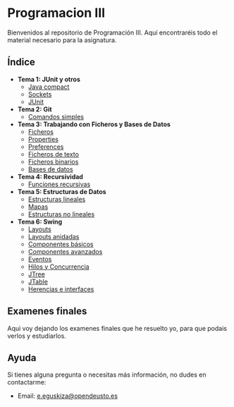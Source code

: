 # Programacion III

Bienvenidos al repositorio de Programación III. Aquí encontraréis todo el material necesario para la asignatura.

## Índice
- **Tema 1: JUnit y otros**
  - [Java compact](src/Tema1/Compact.java)
  - [Sockets](src/Tema1/Sockets)
  - [JUnit](src/Tema1/JUnit.java)
- **Tema 2: Git**
  - [Comandos simples](src/Tema2/Basico_Git_Terminal.txt)
- **Tema 3: Trabajando con Ficheros y Bases de Datos**
  - [Ficheros](src/Tema3/Ficheros.java)
  - [Properties](src/Tema3/Propiedades.java)
  - [Preferences](src/Tema3/Preferencias.java)
  - [Ficheros de texto](src/Tema3/FicherosTexto.java)
  - [Ficheros binarios](src/Tema3/FicherosBinarios.java)
  - [Bases de datos](src/Tema3/BasesDeDatos.java)
- **Tema 4: Recursividad**
    - [Funciones recursivas](src/Tema4/Recursividad.java)
- **Tema 5: Estructuras de Datos**
    - [Estructuras lineales](src/Tema5/EstructurasLineales.java)
    - [Mapas](src/Tema5/Mapas.java)
    - [Estructuras no lineales](src/Tema5/EstructurasNoLineales.java)
- **Tema 6: Swing**
    - [Layouts](src/Tema6/SwingLayouts.java)
    - [Layouts anidadas](src/Tema6/SwingLayoutsAnidados.java)
    - [Componentes básicos](src/Tema6/SwingComponentesBasicos.java)
    - [Componentes avanzados](src/Tema6/SwingComponentesAvanzados.java)
    - [Eventos](src/Tema6/GestionEventosSwing.java)
    - [Hilos y Concurrencia](src/Tema6/SwingConcurrencyDemo.java)
    - [JTree](src/Tema6/JTreeExample.java)
    - [JTable](src/Tema6/JTableDemo.java)
    - [Herencias e interfaces](src/Tema6/EjemploHerenciaInterfaces.java)

## Examenes finales 
Aqui voy dejando los examenes finales que he resuelto yo, para que podais verlos y estudiarlos.


## Ayuda

Si tienes alguna pregunta o necesitas más información, no dudes en contactarme:

- Email: [e.eguskiza@opendeusto.es](mailto:e.eguskiza@opendeusto.es)


